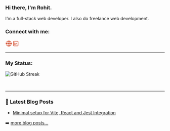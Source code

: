 ### Hi there, I'm Rohit. 

I‘m a full-stack web developer. I also do freelance web development.

### Connect with me:

[<img align="left" alt="Rohit Jaryal Website" width="22px" src="https://raw.githubusercontent.com/rohitjaryal/rohitjaryal/main/icons/world-www.svg" />][website]
[<img alt="Rohit Jaryal | LinkedIn" height="22px" src="https://raw.githubusercontent.com/rohitjaryal/rohitjaryal/main/icons/brand-linkedin.svg" title="Rohit Jaryal | LinkedIn" width="22px"/>][linkedin]
<br />

---

### My Status:

![GitHub Streak](https://rightly-correct-dove.ngrok-free.app/github/ui-stats)

<br />

---

### 📕 Latest Blog Posts

<!-- BLOG-POST-LIST:START -->
- [Minimal setup for Vite, React and Jest Integration](https://dev.to/riolio/minimal-setup-for-vite-react-and-jest-integration-2ib6)
<!-- BLOG-POST-LIST:END -->
➡️ [more blog posts...][website]

[website]: https://www.roej.dev
[linkedin]: https://www.linkedin.com/in/rohit-jaryal/
[devto]: https://dev.to/riolio
